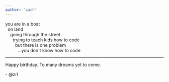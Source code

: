 ```yaml
---
author: 'zach'
---
```


you are in a boat  
&nbsp;&nbsp;on land  
&nbsp;&nbsp;&nbsp;&nbsp;going through the street  
&nbsp;&nbsp;&nbsp;&nbsp;&nbsp;&nbsp;trying to teach kids how to code  
&nbsp;&nbsp;&nbsp;&nbsp;&nbsp;&nbsp;&nbsp;&nbsp;but there is one problem  
&nbsp;&nbsp;&nbsp;&nbsp;&nbsp;&nbsp;&nbsp;&nbsp;&nbsp;&nbsp;...you don't know how to code

---

Happy birthday. To many dreams yet to come.

\- @zrl
